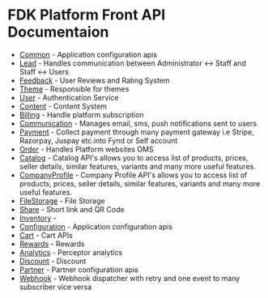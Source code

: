 
# FDK Platform Front API Documentaion


* [Common](#documentation/platform_doc/CommonReadme.md) - Application configuration apis 
* [Lead](#documentation/platform_doc/LeadReadme.md) - Handles communication between Administrator <-> Staff and Staff <-> Users 
* [Feedback](#documentation/platform_doc/FeedbackReadme.md) - User Reviews and Rating System 
* [Theme](#documentation/platform_doc/ThemeReadme.md) - Responsible for themes 
* [User](#documentation/platform_doc/UserReadme.md) - Authentication Service 
* [Content](#documentation/platform_doc/ContentReadme.md) - Content System 
* [Billing](#documentation/platform_doc/BillingReadme.md) - Handle platform subscription 
* [Communication](#documentation/platform_doc/CommunicationReadme.md) - Manages email, sms, push notifications sent to users 
* [Payment](#documentation/platform_doc/PaymentReadme.md) - Collect payment through many payment gateway i.e Stripe, Razorpay, Juspay etc.into Fynd or Self account 
* [Order](#documentation/platform_doc/OrderReadme.md) - Handles Platform websites OMS 
* [Catalog](#documentation/platform_doc/CatalogReadme.md) - Catalog API's allows you to access list of products, prices, seller details, similar features, variants and many more useful features.  
* [CompanyProfile](#documentation/platform_doc/CompanyProfileReadme.md) - Company Profile API's allows you to access list of products, prices, seller details, similar features, variants and many more useful features.  
* [FileStorage](#documentation/platform_doc/FileStorageReadme.md) - File Storage 
* [Share](#documentation/platform_doc/ShareReadme.md) - Short link and QR Code 
* [Inventory](#documentation/platform_doc/InventoryReadme.md) -  
* [Configuration](#documentation/platform_doc/ConfigurationReadme.md) - Application configuration apis 
* [Cart](#documentation/platform_doc/CartReadme.md) - Cart APIs 
* [Rewards](#documentation/platform_doc/RewardsReadme.md) - Rewards 
* [Analytics](#documentation/platform_doc/AnalyticsReadme.md) - Perceptor analytics 
* [Discount](#documentation/platform_doc/DiscountReadme.md) - Discount 
* [Partner](#documentation/platform_doc/PartnerReadme.md) - Partner configuration apis 
* [Webhook](#documentation/platform_doc/WebhookReadme.md) - Webhook dispatcher with retry and one event to many subscriber vice versa 
